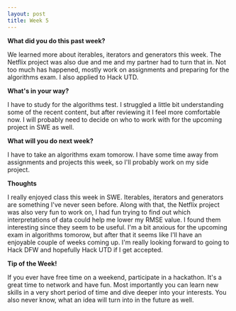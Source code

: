 ```yaml
---
layout: post
title: Week 5
---
```


<b>What did you do this past week?</b>

We learned more about iterables, iterators and generators this week. The Netflix project was also due and me and my partner had to turn that in. Not too much has happened, mostly work on assignments and preparing for the algorithms exam. I also applied to Hack UTD.

<b>What's in your way?</b>

I have to study for the algorithms test. I struggled a little bit understanding some of the recent content, but after reviewing it I feel more comfortable now. I will probably need to decide on who to work with for the upcoming project in SWE as well.

<b>What will you do next week?</b>

I have to take an algorithms exam tomorow. I have some time away from assignments and projects this week, so I'll probably work on my side project.

<b>Thoughts</b>

I really enjoyed class this week in SWE. Iterables, iterators and generators are something I've never seen before. Along with that, the Netflix project was also very fun to work on, I had fun trying to find out which interpretations of data could help me lower my RMSE value. I found them interesting since they seem to be useful. I'm a bit anxious for the upcoming exam in algorithms tomorow, but after that it seems like I'll have an enjoyable couple of weeks coming up. I'm really looking forward to going to Hack DFW and hopefully Hack UTD if I get accepted.

<b>Tip of the Week!</b>

If you ever have free time on a weekend, participate in a hackathon. It's a great time to network and have fun. Most importantly you can learn new skills in a very short period of time and dive deeper into your interests. You also never know, what an idea will turn into in the future as well.
